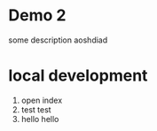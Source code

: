 # Demo 2

some description
aoshdiad


# local development

1. open index
2. test test
3. hello hello

